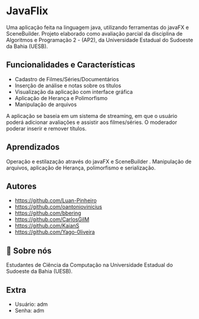 # JavaFlix

Uma aplicação feita na linguagem java, utilizando ferramentas do javaFX e SceneBuilder. Projeto elaborado como avaliação parcial da disciplina de Algoritmos e Programação 2 - (AP2), da Universidade Estadual do Sudoeste da Bahia (UESB). 


## Funcionalidades e Características

- Cadastro de Filmes/Séries/Documentários
- Inserção de análise e notas sobre os títulos
- Visualização da aplicação com interface gráfica
- Aplicação de Herança e Polimorfismo
- Manipulação de arquivos

A aplicação se baseia em um sistema de streaming, em que o usuário poderá adicionar avaliações e assistir aos filmes/séries. O moderador poderar inserir e remover títulos.

## Aprendizados

Operação e estilazação através do javaFX e SceneBuilder . Manipulação de arquivos, aplicação de Herança, polimorfismo e serialização.

## Autores

- https://github.com/Luan-Pinheiro
- https://github.com/oantoniovinicius
- https://github.com/bbering
- https://github.com/CarlosGilM
- https://github.com/KaianS
- https://github.com/Yago-0liveira

## 🚀 Sobre nós

Estudantes de Ciência da Computação na Universidade Estadual do Sudoeste da Bahia (UESB).

## Extra
- Usuário: adm
- Senha: adm
